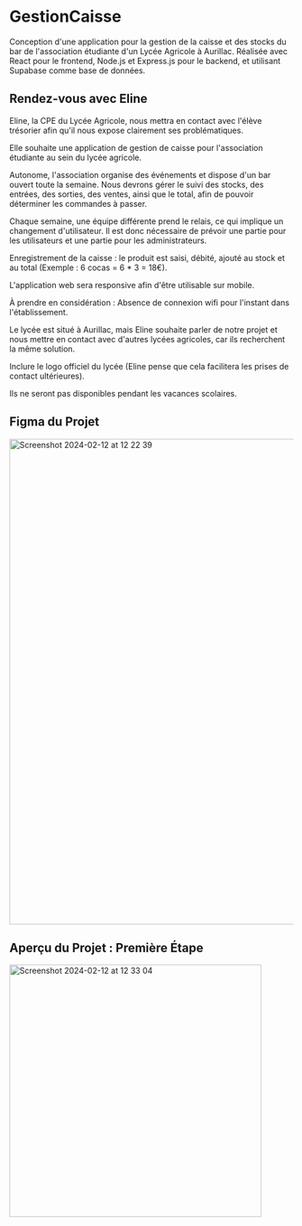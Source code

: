 # GestionCaisse


Conception d'une application pour la gestion de la caisse et des stocks du bar de l'association étudiante d'un Lycée Agricole à Aurillac. Réalisée avec React pour le frontend, Node.js et Express.js pour le backend, et utilisant Supabase comme base de données.


## Rendez-vous avec Eline

Eline, la CPE du Lycée Agricole, nous mettra en contact avec l'élève trésorier afin qu'il nous expose clairement ses problématiques.

Elle souhaite une application de gestion de caisse pour l'association étudiante au sein du lycée agricole.

Autonome, l'association organise des événements et dispose d'un bar ouvert toute la semaine. Nous devrons gérer le suivi des stocks, des entrées, des sorties, des ventes, ainsi que le total, afin de pouvoir déterminer les commandes à passer.

Chaque semaine, une équipe différente prend le relais, ce qui implique un changement d'utilisateur. Il est donc nécessaire de prévoir une partie pour les utilisateurs et une partie pour les administrateurs.

Enregistrement de la caisse : le produit est saisi, débité, ajouté au stock et au total (Exemple : 6 cocas = 6 * 3 = 18€).

L'application web sera responsive afin d'être utilisable sur mobile.

À prendre en considération : Absence de connexion wifi pour l'instant dans l'établissement.

Le lycée est situé à Aurillac, mais Eline souhaite parler de notre projet et nous mettre en contact avec d'autres lycées agricoles, car ils recherchent la même solution.

Inclure le logo officiel du lycée (Eline pense que cela facilitera les prises de contact ultérieures).

Ils ne seront pas disponibles pendant les vacances scolaires.


## Figma du Projet


<img width="860" alt="Screenshot 2024-02-12 at 12 22 39" src="https://github.com/thaliawoods/GestionCaisse/assets/135039431/cd7ebebf-46d5-4e65-9acf-26c7f1618e93">


## Aperçu du Projet : Première Étape


<img width="447" alt="Screenshot 2024-02-12 at 12 33 04" src="https://github.com/thaliawoods/GestionCaisse/assets/135039431/50b8a5c3-fc1b-4f66-962d-d9675b80cca3">






